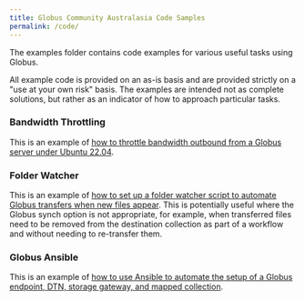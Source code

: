 ```yaml
---
title: Globus Community Australasia Code Samples
permalink: /code/
---
```


The examples folder contains code examples for various useful tasks using Globus.

All example code is provided on an as-is basis and are provided strictly on a "use at your own risk" basis. The examples are intended not as complete solutions, but rather as an indicator of how to approach particular tasks.

### Bandwidth Throttling

This is an example of [how to throttle bandwidth outbound from a Globus server under Ubuntu 22.04](./examples/bandwidth_throttling/).

### Folder Watcher

This is an example of [how to set up a folder watcher script to automate Globus transfers when new files appear](./examples/folder_watcher/). This is potentially useful where the Globus synch option is not appropriate, for example, when transferred files need to be removed from the destination collection as part of a workflow and without needing to re-transfer them.

### Globus Ansible

This is an example of [how to use Ansible to automate the setup of a Globus endpoint, DTN, storage gateway, and mapped collection](https://github.com/AARNet/Globus-Community/tree/main/code/examples/globus_ansible).
